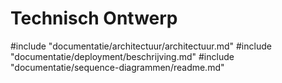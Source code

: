# Technisch Ontwerp

<!-- toc -->

#include "documentatie/architectuur/architectuur.md"
#include "documentatie/deployment/beschrijving.md"
#include "documentatie/sequence-diagrammen/readme.md"
